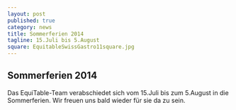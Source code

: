 ```yaml
---
layout: post
published: true
category: news
title: Sommerferien 2014
tagline: 15.Juli bis 5.August
square: EquitableSwissGastro11square.jpg
---
```

## Sommerferien 2014

Das EquiTable-Team verabschiedet sich vom 15.Juli bis zum 5.August in die Sommerferien.
Wir freuen uns bald wieder für sie da zu sein.
